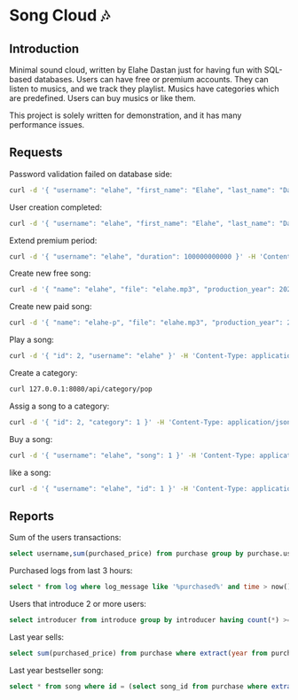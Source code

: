 # Song Cloud 🎶

## Introduction

Minimal sound cloud, written by Elahe Dastan just for having fun with SQL-based databases.
Users can have free or premium accounts. They can listen to musics, and we track they playlist.
Musics have categories which are predefined. Users can buy musics or like them.

This project is solely written for demonstration, and it has many performance issues.

## Requests

Password validation failed on database side:

```bash
curl -d '{ "username": "elahe", "first_name": "Elahe", "last_name": "Dastan", "email": "elahe.dstn@gmail.com", "password": "1234" }' -H 'Content-Type: application/json' 127.0.0.1:8080/api/signup
```

User creation completed:

```bash
curl -d '{ "username": "elahe", "first_name": "Elahe", "last_name": "Dastan", "email": "elahe.dstn@gmail.com", "password": "123456abc" }' -H 'Content-Type: application/json' 127.0.0.1:8080/api/signup
```

Extend premium period:

```bash
curl -d '{ "username": "elahe", "duration": 100000000000 }' -H 'Content-Type: application/json' 127.0.0.1:8080/api/extend
```

Create new free song:

```bash
curl -d '{ "name": "elahe", "file": "elahe.mp3", "production_year": 2021, "explanation": "new awesome song" }' -H 'Content-Type: application/json' 127.0.0.1:8080/api/song
```

Create new paid song:

```bash
curl -d '{ "name": "elahe-p", "file": "elahe.mp3", "production_year": 2021, "explanation": "new awesome song", "price": 100 }' -H 'Content-Type: application/json' 127.0.0.1:8080/api/song
```

Play a song:

```bash
curl -d '{ "id": 2, "username": "elahe" }' -H 'Content-Type: application/json' 127.0.0.1:8080/api/play
```

Create a category:

```bash
curl 127.0.0.1:8080/api/category/pop
```

Assig a song to a category:

```bash
curl -d '{ "id": 2, "category": 1 }' -H 'Content-Type: application/json' 127.0.0.1:8080/api/category
```

Buy a song:

```bash
curl -d '{ "username": "elahe", "song": 1 }' -H 'Content-Type: application/json' 127.0.0.1:8080/api/buy
```

like a song:

```bash
curl -d '{ "username": "elahe", "id": 1 }' -H 'Content-Type: application/json' 127.0.0.1:8080/api/like
```

## Reports

Sum of the users transactions:

```sql
select username,sum(purchased_price) from purchase group by purchase.username;
```

Purchased logs from last 3 hours:

```sql
select * from log where log_message like '%purchased%' and time > now() - interval '3 hours';
```

Users that introduce 2 or more users:

```sql
select introducer from introduce group by introducer having count(*) >= 2;
```

Last year sells:

```sql
select sum(purchased_price) from purchase where extract(year from purchased_date) = 2021;
```

Last year bestseller song:

```sql
select * from song where id = (select song_id from purchase where extract(year from purchased_date) = 2021 group by song_id order by count(*) limit 1);
```
